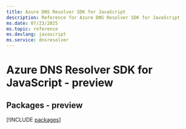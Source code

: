```yaml
---
title: Azure DNS Resolver SDK for JavaScript
description: Reference for Azure DNS Resolver SDK for JavaScript
ms.date: 07/23/2025
ms.topic: reference
ms.devlang: javascript
ms.service: dnsresolver
---
```

# Azure DNS Resolver SDK for JavaScript - preview
## Packages - preview
[!INCLUDE [packages](dns-resolver-index.md)]